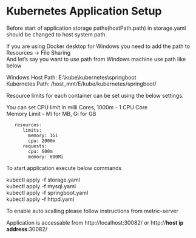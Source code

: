 # Kubernetes Application Setup  

Before start of application storage paths(hostPath.path) in storage.yaml should be changed to host system path.  

If you are using Docker desktop for Windows you need to add the path to Resources -> File Sharing  
And let’s say you want to use path from Windows machine use path like below  

Windows Host Path: E:\kube\kubernetes\springboot  
Kubernetes Path: /host_mnt/E/kube/kubernetes/springboot/  

Resource limits for each container can be set using the below settings.  

You can set CPU limit in milli Cores, 1000m - 1 CPU Core  
Memory Limit - Mi for MB, Gi for GB  

       resources:  
          limits:  
            memory: 1Gi  
            cpu: 2000m  
          requests:  
            cpu: 600m  
            memory: 600Mi  

			
To start application execute below commands  

kubectl apply -f storage.yaml  
kubectl apply -f mysql.yaml  
kubectl apply -f springboot.yaml  
kubectl apply -f httpd.yaml  


To enable auto scalling please follow instructions from metric-server  

Application is accessable from http://localhost:30082/ or http://**host ip address**:30082/
